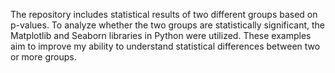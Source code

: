 The repository includes statistical results of two different groups based on p-values. To analyze whether the two groups are statistically significant, the Matplotlib and Seaborn libraries in Python were utilized. These examples aim to improve my ability to understand statistical differences between two or more groups.

